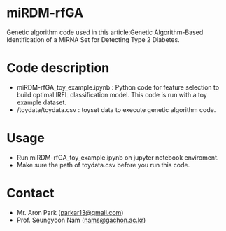 # miRDM-rfGA
Genetic algorithm code used in this article:Genetic Algorithm-Based Identification of a MiRNA Set for Detecting Type 2 Diabetes.

# Code description
- miRDM-rfGA_toy_example.ipynb : Python code for feature selection to build optimal IRFL classification model. This code is run with a toy example dataset.
- /toydata/toydata.csv : toyset data to execute genetic algorithm code.

# Usage
- Run miRDM-rfGA_toy_example.ipynb on jupyter notebook enviroment.
- Make sure the path of toydata.csv before you run this code.

# Contact
- Mr. Aron Park (parkar13@gmail.com)
- Prof. Seungyoon Nam (nams@gachon.ac.kr)


